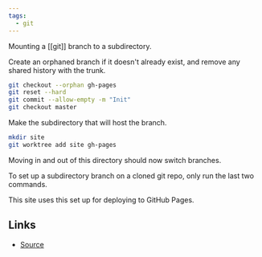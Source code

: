 ```yaml
---
tags:
  - git
---
```

Mounting a [[git]] branch to a subdirectory.

Create an orphaned branch if it doesn't already exist, and remove any shared history with the trunk.
```sh
git checkout --orphan gh-pages
git reset --hard
git commit --allow-empty -m "Init"
git checkout master
```

Make the subdirectory that will host the branch.
```sh
mkdir site
git worktree add site gh-pages
```

Moving in and out of this directory should now switch branches.

To set up a subdirectory branch on a cloned git repo, only run the last two commands.

This site uses this set up for deploying to GitHub Pages.

## Links
 - [Source](http://sangsoonam.github.io/2019/02/08/using-git-worktree-to-deploy-github-pages.html)